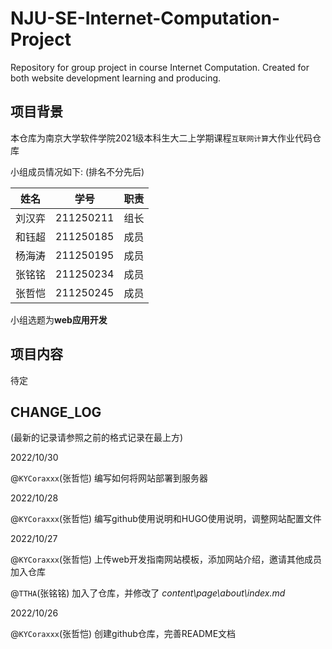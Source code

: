 # NJU-SE-Internet-Computation-Project

Repository for group project in course Internet Computation. Created for both website development learning and producing.

## 项目背景

本仓库为南京大学软件学院2021级本科生大二上学期课程`互联网计算`大作业代码仓库

小组成员情况如下: (排名不分先后)

|  姓名  |   学号    | 职责 |
| :----: | :-------: | :--: |
| 刘汉弈 | 211250211 | 组长 |
| 和钰超 | 211250185 | 成员 |
| 杨海涛 | 211250195 | 成员 |
| 张铭铭 | 211250234 | 成员 |
| 张哲恺 | 211250245 | 成员 |

小组选题为**web应用开发**

## 项目内容

待定

## CHANGE_LOG

(最新的记录请参照之前的格式记录在最上方)

2022/10/30

@`KYCoraxxx`(张哲恺) 编写如何将网站部署到服务器

2022/10/28

@`KYCoraxxx`(张哲恺) 编写github使用说明和HUGO使用说明，调整网站配置文件 

2022/10/27

@`KYCoraxxx`(张哲恺) 上传web开发指南网站模板，添加网站介绍，邀请其他成员加入仓库

@`TTHA`(张铭铭) 加入了仓库，并修改了 *content\page\about\index.md*

2022/10/26

@`KYCoraxxx`(张哲恺) 创建github仓库，完善README文档
